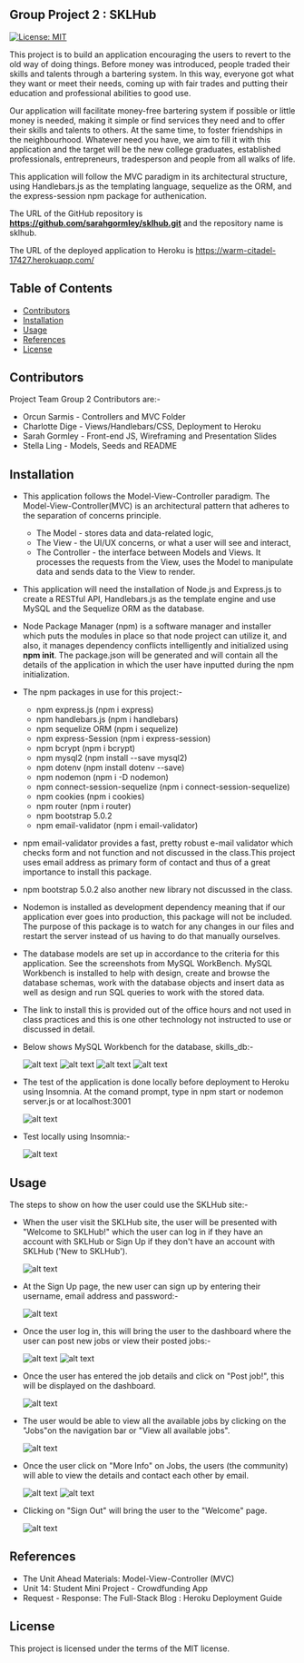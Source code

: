## Group Project 2 : SKLHub

[![License: MIT](https://img.shields.io/badge/License-MIT-yellow.svg)](https://opensource.org/licenses/MIT)


This project is to build an application encouraging the users to revert to the old way of doing things.  Before money was introduced, people traded their skills and talents through a bartering system.  In this way, everyone got what they want or meet their needs, coming up with fair trades and putting their education and professional abilities to good use.

Our application will facilitate money-free bartering system if possible or little money is needed, making it simple or find services they need and to offer their skills and talents to others.  At the same time, to foster friendships in the neighbourhood.  Whatever need you have, we aim to fill it with this application and the target will be the new college graduates, established professionals, entrepreneurs, tradesperson and people from all walks of life.

This application will follow the MVC paradigm in its architectural structure, using Handlebars.js as the templating language, sequelize as the ORM, and the express-session npm package for authenication.

The URL of the GitHub repository is <strong>https://github.com/sarahgormley/sklhub.git</strong> and the repository name is sklhub.

The URL of the deployed application to Heroku is https://warm-citadel-17427.herokuapp.com/

## Table of Contents

* [Contributors](#contributors)
* [Installation](#installation)
* [Usage](#usage)
* [References](#references)
* [License](#license)

## Contributors

Project Team Group 2 Contributors are:-

* Orcun Sarmis - Controllers and MVC Folder
* Charlotte Dige - Views/Handlebars/CSS, Deployment to Heroku
* Sarah Gormley - Front-end JS, Wireframing and Presentation Slides
* Stella Ling - Models, Seeds and README

## Installation

* This application follows the Model-View-Controller paradigm.  The Model-View-Controller(MVC) is an architectural pattern that adheres to the separation of concerns principle. 

   - The Model - stores data and data-related logic,
   - The View - the UI/UX concerns, or what a user will see and interact,
   - The Controller - the interface between Models and Views.  It processes the requests from the View, uses the Model to manipulate data and sends data to the View to render.

* This application will need the installation of Node.js and Express.js to create a RESTful API, Handlebars.js as the template engine and use MySQL and the Sequelize ORM as the database.

* Node Package Manager (npm) is a software manager and installer which puts the modules in place so that node project can utilize it, and also, it manages dependency conflicts intelligently and initialized using <strong>npm init</strong>.  The package.json will be generated and will contain all the details of the application in which the user have inputted during the npm initialization.

* The npm packages in use for this project:-

  - npm express.js (npm i express)
  - npm handlebars.js (npm i handlebars)
  - npm sequelize ORM (npm i sequelize)
  - npm express-Session (npm i express-session)
  - npm bcrypt (npm i bcrypt)
  - npm mysql2 (npm install --save mysql2)
  - npm dotenv (npm install dotenv --save)
  - npm nodemon (npm i -D nodemon)
  - npm connect-session-sequelize (npm i connect-session-sequelize)
  - npm cookies (npm i cookies)
  - npm router (npm i router)
  - npm bootstrap 5.0.2  
  - npm email-validator (npm i email-validator)

 * npm email-validator provides a fast, pretty robust e-mail validator which checks form and not function and not discussed in the class.This project uses email address as primary form of contact and thus of a great importance to install this package.    

 * npm bootstrap 5.0.2 also another new library not discussed in the class.

 * Nodemon is installed as development dependency meaning that if our application ever goes into production, this package will not be included. The purpose of this package is to watch for any changes in our files and restart the server instead of us having to do that manually ourselves. 

* The database models are set up in accordance to the criteria for this application.  See the screenshots from MySQL WorkBench. MySQL Workbench is installed to help with design, create and browse the database schemas, work with the database objects and insert data as well as design and run SQL queries to work with the stored data.

* The link to install this is provided out of the office hours and not used in class practices and this is one other technology not instructed to use or discussed in detail.

* Below shows MySQL Workbench for the database, skills_db:-

    ![alt text](./assets/JobModel.png)
    ![alt text](./assets/JobSeed.png)
    ![alt text](./assets/UserModel.png)
    ![alt text](./assets/UserSeed.png)

* The test of the application is done locally before deployment to Heroku using Insomnia.  At the comand prompt, type in npm start or nodemon server.js or at localhost:3001

  ![alt text](./assets/NodemonTest.png)

* Test locally using Insomnia:-

  ![alt text](./assets/LandingPage.png) 

## Usage

The steps to show on how the user could use the SKLHub site:-

* When the user visit the SKLHub site, the user will be presented with "Welcome to SKLHub!" which the user can log in if they have an account with SKLHub or Sign Up if they don't have an account with SKLHub ('New to SKLHub').  

  ![alt text](./assets/LandingPage2.png)

* At the Sign Up page, the new user can sign up by entering their username, email address and password:-

  ![alt text](./assets/SignUp2.png)  

* Once the user log in, this will bring the user to the dashboard where the user can post new jobs or view their posted jobs:-

  ![alt text](./assets/NewJobPost.png)
  ![alt text](./assets/NewJobPost2.png)

* Once the user has entered the job details and click on "Post job!", this will be displayed on the dashboard.

  ![alt text](./assets/PostedJobs.png)

* The user would be able to view all the available jobs by clicking on the "Jobs"on the navigation bar or "View all available jobs".

  ![alt text](./assets/JobsList.png)

* Once the user click on "More Info" on Jobs, the users (the community) will able to view the details and contact each other by email.


  ![alt text](./assets/JobDetail.png)
  ![alt text](./assets/contact.png)

* Clicking on "Sign Out" will bring the user to the "Welcome" page.

  ![alt text](./assets/LandingPage22.png)


## References

* The Unit Ahead Materials: Model-View-Controller (MVC)
* Unit 14: Student Mini Project - Crowdfunding App
* Request - Response: The Full-Stack Blog : Heroku Deployment Guide

## License

This project is licensed under the terms of the MIT license.
